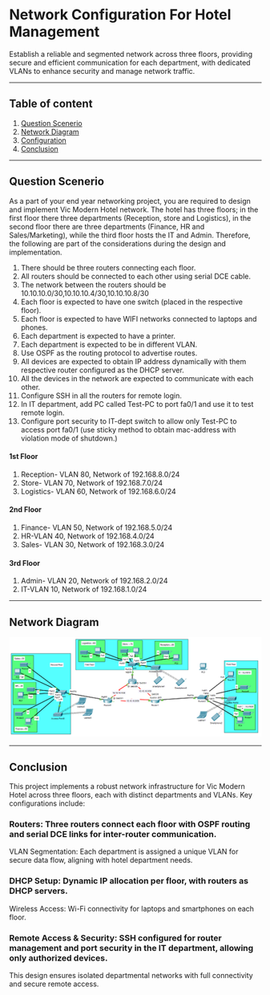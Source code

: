 # Network Configuration For Hotel Management

Establish a reliable and segmented network across three floors, providing secure and efficient communication for each department, with dedicated VLANs to enhance security and manage network traffic.

---

## Table of content

1. [Question Scenerio](#Question-Scenerio)
2. [Network Diagram](#Network-Diagram)
3. [Configuration](#Configuration)
4. [Conclusion](#Conclusion)

---

## Question Scenerio

As a part of your end year networking project, you are required to design and implement Vic
Modern Hotel network. The hotel has three floors; in the first floor there three departments
(Reception, store and Logistics), in the second floor there are three departments (Finance, HR
and Sales/Marketing), while the third floor hosts the IT and Admin. Therefore, the following
are part of the considerations during the design and implementation.
1. There should be three routers connecting each floor.
2. All routers should be connected to each other using serial DCE cable.
3. The network between the routers should be 10.10.10.0/30,10.10.10.4/30,10.10.10.8/30
4. Each floor is expected to have one switch (placed in the respective floor).
5. Each floor is expected to have WIFI networks connected to laptops and phones.
6. Each department is expected to have a printer.
7. Each department is expected to be in different VLAN.
8. Use OSPF as the routing protocol to advertise routes.
9. All devices are expected to obtain IP address dynamically with them
respective router configured as the DHCP server.
10. All the devices in the network are expected to communicate with each other.
11. Configure SSH in all the routers for remote login.
12. In IT department, add PC called Test-PC to port fa0/1 and use it to test remote login.
13. Configure port security to IT-dept switch to allow only Test-PC to access port fa0/1
(use sticky method to obtain mac-address with violation mode of shutdown.)

#### 1st Floor
  1. Reception- VLAN 80, Network of 192.168.8.0/24
  2. Store- VLAN 70, Network of 192.168.7.0/24
  3. Logistics- VLAN 60, Network of 192.168.6.0/24
  
#### 2nd Floor
  1. Finance- VLAN 50, Network of 192.168.5.0/24
  2. HR-VLAN 40, Network of 192.168.4.0/24
  3. Sales- VLAN 30, Network of 192.168.3.0/24
  
#### 3rd Floor
  1. Admin- VLAN 20, Network of 192.168.2.0/24
  2. IT-VLAN 10, Network of 192.168.1.0/24

---

## Network Diagram

![](https://github.com/hussainahmad402/Networking-Projects/blob/main/Pictures/Hotel%20Management%20Network.PNG)

---
## Conclusion

This project implements a robust network infrastructure for Vic Modern Hotel across three floors, each with distinct departments and VLANs. Key configurations include:

### Routers: Three routers connect each floor with OSPF routing and serial DCE links for inter-router communication.
VLAN Segmentation: Each department is assigned a unique VLAN for secure data flow, aligning with hotel department needs.
### DHCP Setup: Dynamic IP allocation per floor, with routers as DHCP servers.
Wireless Access: Wi-Fi connectivity for laptops and smartphones on each floor.
### Remote Access & Security: SSH configured for router management and port security in the IT department, allowing only authorized devices.
This design ensures isolated departmental networks with full connectivity and secure remote access.




